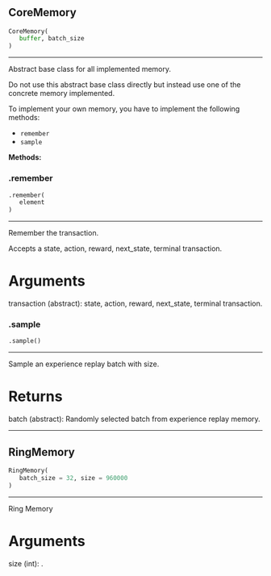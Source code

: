 #


## CoreMemory
```python 
CoreMemory(
   buffer, batch_size
)
```


---
Abstract base class for all implemented memory.

Do not use this abstract base class directly but instead use one of the concrete memory implemented.

To implement your own memory, you have to implement the following methods:

- `remember`
- `sample`


**Methods:**


### .remember
```python
.remember(
   element
)
```

---
Remember the transaction.

Accepts a state, action, reward, next_state, terminal transaction.

# Arguments
transaction (abstract): state, action, reward, next_state, terminal transaction.

### .sample
```python
.sample()
```

---
Sample an experience replay batch with size.

# Returns
batch (abstract): Randomly selected batch
from experience replay memory.

----


## RingMemory
```python 
RingMemory(
   batch_size = 32, size = 960000
)
```


---
Ring Memory

# Arguments
size (int): .
